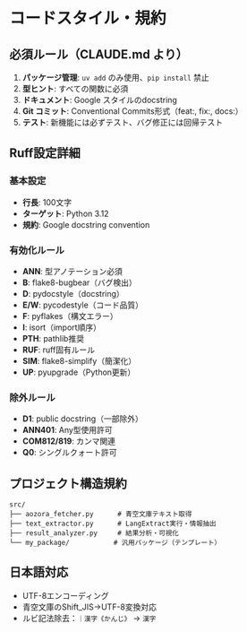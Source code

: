 # コードスタイル・規約

## 必須ルール（CLAUDE.md より）
1. **パッケージ管理**: `uv add` のみ使用、`pip install` 禁止
2. **型ヒント**: すべての関数に必須
3. **ドキュメント**: Google スタイルのdocstring
4. **Git コミット**: Conventional Commits形式（feat:, fix:, docs:）
5. **テスト**: 新機能には必ずテスト、バグ修正には回帰テスト

## Ruff設定詳細

### 基本設定
- **行長**: 100文字
- **ターゲット**: Python 3.12
- **規約**: Google docstring convention

### 有効化ルール
- **ANN**: 型アノテーション必須
- **B**: flake8-bugbear（バグ検出）
- **D**: pydocstyle（docstring）
- **E/W**: pycodestyle（コード品質）
- **F**: pyflakes（構文エラー）
- **I**: isort（import順序）
- **PTH**: pathlib推奨
- **RUF**: ruff固有ルール
- **SIM**: flake8-simplify（簡潔化）
- **UP**: pyupgrade（Python更新）

### 除外ルール
- **D1**: public docstring（一部除外）
- **ANN401**: Any型使用許可
- **COM812/819**: カンマ関連
- **Q0**: シングルクォート許可

## プロジェクト構造規約
```
src/
├── aozora_fetcher.py      # 青空文庫テキスト取得
├── text_extractor.py      # LangExtract実行・情報抽出
├── result_analyzer.py     # 結果分析・可視化
└── my_package/           # 汎用パッケージ（テンプレート）
```

## 日本語対応
- UTF-8エンコーディング
- 青空文庫のShift_JIS→UTF-8変換対応
- ルビ記法除去：`｜漢字《かんじ》` → `漢字`